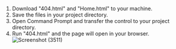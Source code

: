 1. Download "404.html" and "Home.html" to your machine.
2. Save the files in your project directory.
3. Open Command Prompt and transfer the control to your project directory.
4. Run "404.html" and the page will open in your browser.
![Screenshot (3511)](https://github.com/user-attachments/assets/4916df53-8b75-4f35-8c0d-3eb8e6cb101a)
